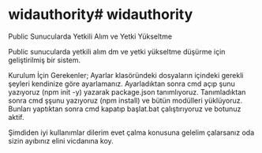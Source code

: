 # widauthority# widauthority
Public Sunucularda Yetkili Alım ve Yetki Yükseltme


Public sunucularda yetkili alım dm ve yetki yükseltme düşürme için geliştirilmiş bir sistem.

Kurulum İçin Gerekenler;
Ayarlar klasöründeki dosyaların içindeki gerekli şeyleri kendinize göre ayarlamanız.
Ayarladıktan sonra cmd açıp şunu yazıyoruz (npm init -y) yazarak package.json tanımlıyoruz.
Tanımladıktan sonra cmd şşunu yazıyoruz (npm install) ve bütün modülleri yüklüyoruz.
Bunları yaptıktan sonra cmd kapatıp başlat.bat çalıştırıyoruz ve botunuz aktif.

Şimdiden iyi kullanımlar dilerim evet çalma konusuna gelelim çalarsanız oda sizin ayıbınız elini vicdanına koy.
